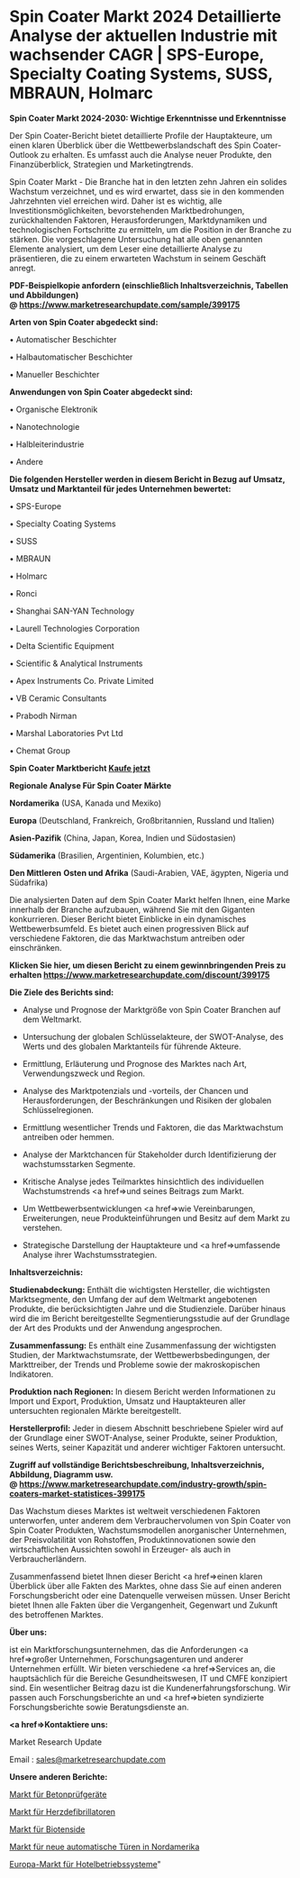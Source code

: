 # Spin Coater Markt 2024 Detaillierte Analyse der aktuellen Industrie mit wachsender CAGR | SPS-Europe, Specialty Coating Systems, SUSS, MBRAUN, Holmarc

<strong>Spin Coater Markt 2024-2030: Wichtige Erkenntnisse und Erkenntnisse</strong>

Der Spin Coater-Bericht bietet detaillierte Profile der Hauptakteure, um einen klaren Überblick über die Wettbewerbslandschaft des Spin Coater-Outlook zu erhalten. Es umfasst auch die Analyse neuer Produkte, den Finanzüberblick, Strategien und Marketingtrends.

Spin Coater Markt - Die Branche hat in den letzten zehn Jahren ein solides Wachstum verzeichnet, und es wird erwartet, dass sie in den kommenden Jahrzehnten viel erreichen wird. Daher ist es wichtig, alle Investitionsmöglichkeiten, bevorstehenden Marktbedrohungen, zurückhaltenden Faktoren, Herausforderungen, Marktdynamiken und technologischen Fortschritte zu ermitteln, um die Position in der Branche zu stärken. Die vorgeschlagene Untersuchung hat alle oben genannten Elemente analysiert, um dem Leser eine detaillierte Analyse zu präsentieren, die zu einem erwarteten Wachstum in seinem Geschäft anregt.

<strong><b>PDF-Beispielkopie anfordern (einschließlich Inhaltsverzeichnis, Tabellen und Abbildungen) @ </b></strong><strong><a href=https://www.marketresearchupdate.com/sample/399175><strong>https://www.marketresearchupdate.com/sample/399175</u></a></strong></strong>

<strong>Arten von Spin Coater abgedeckt sind:</strong>

• Automatischer Beschichter

• Halbautomatischer Beschichter

• Manueller Beschichter

<strong>Anwendungen von Spin Coater abgedeckt sind:</strong>

• Organische Elektronik

• Nanotechnologie

• Halbleiterindustrie

• Andere

<strong>Die folgenden Hersteller werden in diesem Bericht in Bezug auf Umsatz, Umsatz und Marktanteil für jedes Unternehmen bewertet:</strong>

• SPS-Europe

• Specialty Coating Systems

• SUSS

• MBRAUN

• Holmarc

• Ronci

• Shanghai SAN-YAN Technology

• Laurell Technologies Corporation

• Delta Scientific Equipment

• Scientific & Analytical Instruments

• Apex Instruments Co. Private Limited

• VB Ceramic Consultants

• Prabodh Nirman

• Marshal Laboratories Pvt Ltd

• Chemat Group

<strong>Spin Coater Marktbericht <a href=https://www.marketresearchupdate.com/buynow/399175>Kaufe jetzt</a></strong>

<strong>Regionale Analyse Für Spin Coater Märkte</strong>

<strong>Nordamerika</strong> (USA, Kanada und Mexiko)

<strong>Europa</strong> (Deutschland, Frankreich, Großbritannien, Russland und Italien)

<strong>Asien-Pazifik</strong> (China, Japan, Korea, Indien und Südostasien)

<strong>Südamerika</strong> (Brasilien, Argentinien, Kolumbien, etc.)

<strong>Den Mittleren</strong> <strong>Osten und Afrika</strong> (Saudi-Arabien, VAE, ägypten, Nigeria und Südafrika)

Die analysierten Daten auf dem Spin Coater Markt helfen Ihnen, eine Marke innerhalb der Branche aufzubauen, während Sie mit den Giganten konkurrieren. Dieser Bericht bietet Einblicke in ein dynamisches Wettbewerbsumfeld. Es bietet auch einen progressiven Blick auf verschiedene Faktoren, die das Marktwachstum antreiben oder einschränken.

<strong>Klicken Sie hier, um diesen Bericht zu einem gewinnbringenden Preis zu erhalten
</strong><strong><a href=https://www.marketresearchupdate.com/discount/399175>https://www.marketresearchupdate.com/discount/399175</b></u></strong></a>

<strong>Die Ziele des Berichts sind:</strong>

- Analyse und Prognose der Marktgröße von Spin Coater Branchen auf dem Weltmarkt.

- Untersuchung der globalen Schlüsselakteure, der SWOT-Analyse, des Werts und des globalen Marktanteils für führende Akteure.

- Ermittlung, Erläuterung und Prognose des Marktes nach Art, Verwendungszweck und Region.

- Analyse des Marktpotenzials und -vorteils, der Chancen und Herausforderungen, der Beschränkungen und Risiken der globalen Schlüsselregionen.

- Ermittlung wesentlicher Trends und Faktoren, die das Marktwachstum antreiben oder hemmen.

- Analyse der Marktchancen für Stakeholder durch Identifizierung der wachstumsstarken Segmente.

- Kritische Analyse jedes Teilmarktes hinsichtlich des individuellen Wachstumstrends <a href=>und</a> seines Beitrags zum Markt.

- Um Wettbewerbsentwicklungen <a href=>wie</a> Vereinbarungen, Erweiterungen, neue Produkteinführungen und Besitz auf dem Markt zu verstehen.

- Strategische Darstellung der Hauptakteure und <a href=>umfas</a>sende Analyse ihrer Wachstumsstrategien.

<strong>Inhaltsverzeichnis:</strong>

<strong>Studienabdeckung:</strong> Enthält die wichtigsten Hersteller, die wichtigsten Marktsegmente, den Umfang der auf dem Weltmarkt angebotenen Produkte, die berücksichtigten Jahre und die Studienziele. Darüber hinaus wird die im Bericht bereitgestellte Segmentierungsstudie auf der Grundlage der Art des Produkts und der Anwendung angesprochen.

<strong>Zusammenfassung:</strong> Es enthält eine Zusammenfassung der wichtigsten Studien, der Marktwachstumsrate, der Wettbewerbsbedingungen, der Markttreiber, der Trends und Probleme sowie der makroskopischen Indikatoren.

<strong>Produktion nach Regionen:</strong> In diesem Bericht werden Informationen zu Import und Export, Produktion, Umsatz und Hauptakteuren aller untersuchten regionalen Märkte bereitgestellt.

<strong>Herstellerprofil:</strong> Jeder in diesem Abschnitt beschriebene Spieler wird auf der Grundlage einer SWOT-Analyse, seiner Produkte, seiner Produktion, seines Werts, seiner Kapazität und anderer wichtiger Faktoren untersucht.

<strong><b>Zugriff auf vollständige Berichtsbeschreibung, Inhaltsverzeichnis, Abbildung, Diagramm usw. @ </b></strong><strong><a href=https://www.marketresearchupdate.com/industry-growth/spin-coaters-market-statistices-399175>https://www.marketresearchupdate.com/industry-growth/spin-coaters-market-statistices-399175</a></strong>

Das Wachstum dieses Marktes ist weltweit verschiedenen Faktoren unterworfen, unter anderem dem Verbrauchervolumen von Spin Coater von Spin Coater Produkten, Wachstumsmodellen anorganischer Unternehmen, der Preisvolatilität von Rohstoffen, Produktinnovationen sowie den wirtschaftlichen Aussichten sowohl in Erzeuger- als auch in Verbraucherländern.

Zusammenfassend bietet Ihnen dieser Bericht <a href=>einen</a> klaren Überblick über alle Fakten des Marktes, ohne dass Sie auf einen anderen Forschungsbericht oder eine Datenquelle verweisen müssen. Unser Bericht bietet Ihnen alle Fakten über die Vergangenheit, Gegenwart und Zukunft des betroffenen Marktes.

<strong>Über uns:</strong>

 ist ein Marktforschungsunternehmen, das die Anforderungen <a href=>großer</a> Unternehmen, Forschungsagenturen und anderer Unternehmen erfüllt. Wir bieten verschiedene <a href=>Services</a> an, die hauptsächlich für die Bereiche Gesundheitswesen, IT und CMFE konzipiert sind. Ein wesentlicher Beitrag dazu ist die Kundenerfahrungsforschung. Wir passen auch Forschungsberichte an und <a href=>bieten</a> syndizierte Forschungsberichte sowie Beratungsdienste an.

<strong><a href=>Kontaktiere uns:</a></strong>

Market Research Update

Email : sales@marketresearchupdate.com

<strong>Unsere anderen Berichte:</strong>

<a href=https://www.linkedin.com/pulse/concrete-testing-equipment-market-expects-see>Markt für Betonprüfgeräte</a>

<a href=https://www.linkedin.com/pulse/cardiac-defibrillator-market-size-industry-growth>Markt für Herzdefibrillatoren</a>

<a href=https://www.linkedin.com/pulse/bio-surfactants-market-2023-analysis-growth-drivers-vendors>Markt für Biotenside</a>

<a href=https://www.linkedin.com/pulse/north-america-new-automatic-doors-market-current>Markt für neue automatische Türen in Nordamerika</a>

<a href=https://www.linkedin.com/pulse/europe-hotel-operating-system-market-2023-size-share-opportunities>Europa-Markt für Hotelbetriebssysteme</a>"
